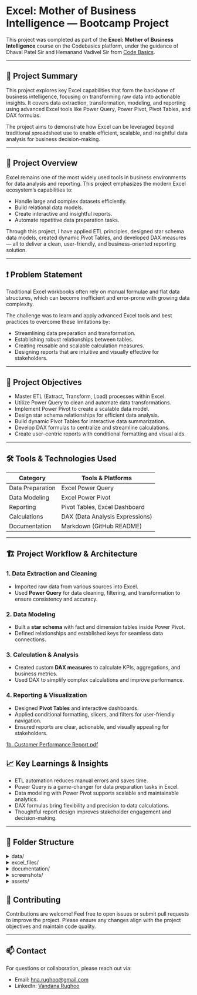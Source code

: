 # Excel: Mother of Business Intelligence — Bootcamp Project

This project was completed as part of the **Excel: Mother of Business Intelligence** course on the Codebasics platform, under the guidance of Dhaval Patel Sir and Hemanand Vadivel Sir from [Code Basics](https://codebasics.io).

---

## 🎯 Project Summary

This project explores key Excel capabilities that form the backbone of business intelligence, focusing on transforming raw data into actionable insights. It covers data extraction, transformation, modeling, and reporting using advanced Excel tools like Power Query, Power Pivot, Pivot Tables, and DAX formulas.

The project aims to demonstrate how Excel can be leveraged beyond traditional spreadsheet use to enable efficient, scalable, and insightful data analysis for business decision-making.

---

## 📁 Project Overview

Excel remains one of the most widely used tools in business environments for data analysis and reporting. This project emphasizes the modern Excel ecosystem’s capabilities to:

- Handle large and complex datasets efficiently.
- Build relational data models.
- Create interactive and insightful reports.
- Automate repetitive data preparation tasks.

Through this project, I have applied ETL principles, designed star schema data models, created dynamic Pivot Tables, and developed DAX measures — all to deliver a clean, user-friendly, and business-oriented reporting solution.

---

## ❗ Problem Statement

Traditional Excel workbooks often rely on manual formulae and flat data structures, which can become inefficient and error-prone with growing data complexity.

The challenge was to learn and apply advanced Excel tools and best practices to overcome these limitations by:

- Streamlining data preparation and transformation.
- Establishing robust relationships between tables.
- Creating reusable and scalable calculation measures.
- Designing reports that are intuitive and visually effective for stakeholders.

---

## 🎯 Project Objectives

- Master ETL (Extract, Transform, Load) processes within Excel.
- Utilize Power Query to clean and automate data transformations.
- Implement Power Pivot to create a scalable data model.
- Design star schema relationships for efficient data analysis.
- Build dynamic Pivot Tables for interactive data summarization.
- Develop DAX formulas to centralize and streamline calculations.
- Create user-centric reports with conditional formatting and visual aids.

---

## 🛠️ Tools & Technologies Used

| Category           | Tools & Platforms                |
|--------------------|--------------------------------|
| Data Preparation   | Excel Power Query               |
| Data Modeling      | Excel Power Pivot               |
| Reporting          | Pivot Tables, Excel Dashboard   |
| Calculations       | DAX (Data Analysis Expressions) |
| Documentation      | Markdown (GitHub README)         |

---

## 🏗️ Project Workflow & Architecture

### 1. Data Extraction and Cleaning  
- Imported raw data from various sources into Excel.  
- Used **Power Query** for data cleaning, filtering, and transformation to ensure consistency and accuracy.

### 2. Data Modeling  
- Built a **star schema** with fact and dimension tables inside Power Pivot.  
- Defined relationships and established keys for seamless data connections.

### 3. Calculation & Analysis  
- Created custom **DAX measures** to calculate KPIs, aggregations, and business metrics.  
- Used DAX to simplify complex calculations and improve performance.

### 4. Reporting & Visualization  
- Designed **Pivot Tables** and interactive dashboards.  
- Applied conditional formatting, slicers, and filters for user-friendly navigation.  
- Ensured reports are clear, actionable, and visually appealing for stakeholders.


[1b. Customer Performance Report.pdf](https://github.com/user-attachments/files/20272497/1b.Customer.Performance.Report.pdf)


## 📈 Key Learnings & Insights

- ETL automation reduces manual errors and saves time.  
- Power Query is a game-changer for data preparation tasks in Excel.  
- Data modeling with Power Pivot supports scalable and maintainable analytics.  
- DAX formulas bring flexibility and precision to data calculations.  
- Thoughtful report design improves stakeholder engagement and decision-making.

---

## 📂 Folder Structure

<details>
  <summary>data/</summary>

  - Raw and sample data files used in the project.  
</details>

<details>
  <summary>excel_files/</summary>

  - Excel workbooks with Power Query, Power Pivot, Pivot Tables, and DAX examples.  
</details>

<details>
  <summary>documentation/</summary>

  - PDF reports, course notes, or any written documentation.  
</details>

<details>
  <summary>screenshots/</summary>

  - Images of dashboards, reports, or key visualizations.  
</details>

<details>
  <summary>assets/</summary>

  - Logos, icons, or any other supporting files.  
</details>



## 🤝 Contributing

Contributions are welcome! Feel free to open issues or submit pull requests to improve the project.
Please ensure any changes align with the project objectives and maintain code quality.

---

## 📫 Contact

For questions or collaboration, please reach out via:

- Email: hna.rughoo@gmail.com  
- LinkedIn: [Vandana Rughoo](https://www.linkedin.com/in/vandana-rughoo-a018aa4a/)
